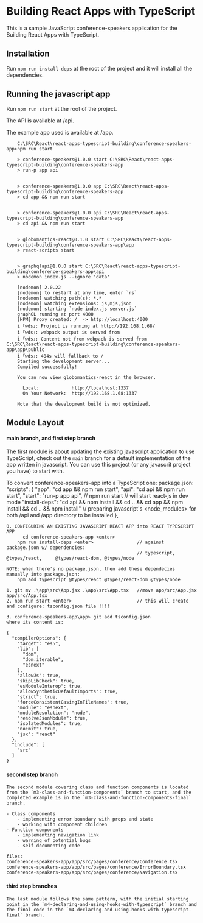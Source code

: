 # Building React Apps with TypeScript

  This is a sample JavaScript conference-speakers application for the Building React Apps with TypeScript.


## Installation

  Run `npm run install-deps` at the root of the project and it will install all the dependencies.

## Running the javascript app

  Run `npm run start` at the root of the project.

  The API is available at /api.

  The example app used is available at /app.

        C:\SRC\React\react-apps-typescript-building\conference-speakers-app>npm run start

        > conference-speakers@1.0.0 start C:\SRC\React\react-apps-typescript-building\conference-speakers-app
        > run-p app api


        > conference-speakers@1.0.0 app C:\SRC\React\react-apps-typescript-building\conference-speakers-app
        > cd app && npm run start


        > conference-speakers@1.0.0 api C:\SRC\React\react-apps-typescript-building\conference-speakers-app
        > cd api && npm run start


        > globomantics-react@0.1.0 start C:\SRC\React\react-apps-typescript-building\conference-speakers-app\app
        > react-scripts start


        > graphqlapi@1.0.0 start C:\SRC\React\react-apps-typescript-building\conference-speakers-app\api
        > nodemon index.js --ignore 'data'

        [nodemon] 2.0.22
        [nodemon] to restart at any time, enter `rs`
        [nodemon] watching path(s): *.*
        [nodemon] watching extensions: js,mjs,json
        [nodemon] starting `node index.js server.js`
        graphQL running at port 4000
        [HPM] Proxy created: /  -> http://localhost:4000
        i ｢wds｣: Project is running at http://192.168.1.68/
        i ｢wds｣: webpack output is served from
        i ｢wds｣: Content not from webpack is served from C:\SRC\React\react-apps-typescript-building\conference-speakers-app\app\public
        i ｢wds｣: 404s will fallback to /
        Starting the development server...
        Compiled successfully!

        You can now view globomantics-react in the browser.

          Local:            http://localhost:1337
          On Your Network:  http://192.168.1.68:1337

        Note that the development build is not optimized.

## Module Layout

#### main branch, and first step branch
  The first module is about updating the existing javascript application to use TypeScript, check out the `main` branch for a default implementation of the app written in javascript. You can use this project (or any javascrit project you have) to start with.

  To convert conference-speakers-app into a TypeScript one:
    package.json:
    "scripts": {
    "app": "cd app && npm run start",
    "api": "cd api && npm run start",
    "start": "run-p app api",                                                                                                // npm run start <enter>      // will start react-js in dev mode
    "install-deps": "cd api && npm install && cd .. && cd app && npm install && cd .. && npm install"                        // preparing javascript's <node_modules> for both /api and /app directory to be installed
    },

    0. CONFIGURING AN EXISTING JAVASCRIPT REACT APP into REACT TYPESCRIPT APP 
	      cd conference-speakers-app <enter>
        npm run install-deps <enter>                // against package.json w/ dependencies: 
                                                    // typescript, @types/react,     @types/react-dom, @types/node 

    NOTE: when there's no package.json, then add these dependecies manually into package.json:
        npm add typescript @types/react @types/react-dom @types/node

    1. git mv .\app\src\App.jsx .\app\src\App.tsx   //move app/src/App.jsx app/src/App.tsx
    2. npm run start <enter>                        // this will create and configure: tsconfig.json file !!!!

    3. conference-speakers-app\app> git add tsconfig.json 
    where its content is:

    {
      "compilerOptions": {
        "target": "es5",
        "lib": [
          "dom",
          "dom.iterable",
          "esnext"
        ],
        "allowJs": true,
        "skipLibCheck": true,
        "esModuleInterop": true,
        "allowSyntheticDefaultImports": true,
        "strict": true,
        "forceConsistentCasingInFileNames": true,
        "module": "esnext",
        "moduleResolution": "node",
        "resolveJsonModule": true,
        "isolatedModules": true,
        "noEmit": true,
        "jsx": "react"
      },
      "include": [
        "src"
      ]
    }


#### second step branch
    The second module covering class and function components is located from the `m3-class-and-function-components` branch to start, and the completed example is in the `m3-class-and-function-components-final` branch.

    - Class components
        - implementing error boundary with props and state
        - working with component children
    - Function components
        - implementing navigation link
        - warning of potential bugs
        - self-documenting code

    files:
    conference-speakers-app/app/src/pages/conference/Conference.tsx
    conference-speakers-app/app/src/pages/conference/ErrorBoundary.tsx
    conference-speakers-app/app/src/pages/conference/Navigation.tsx


#### third step branches
    The last module follows the same pattern, with the initial starting point in the `m4-declaring-and-using-hooks-with-typescript` branch and the final code in the `m4-declaring-and-using-hooks-with-typescript-final` branch.
